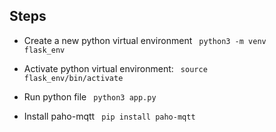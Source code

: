 ## Steps
* Create a new python virtual environment
<code> python3 -m venv flask_env </code>

* Activate python virtual environment:
<code> source flask_env/bin/activate </code>

* Run python file
<code> python3 app.py </code>

* Install paho-mqtt
<code> pip install paho-mqtt </code>

